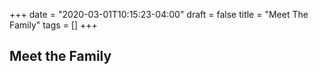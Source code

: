 +++
date = "2020-03-01T10:15:23-04:00"
draft = false
title = "Meet The Family"
tags = []
+++

## Meet the Family 
